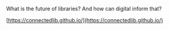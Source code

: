 ---
---

What is the future of libraries? And how can digital inform that?

[https://connectedlib.github.io/](https://connectedlib.github.io/)